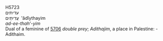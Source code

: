<body>
  <p>H5723<br>  עדיתים  <br> עֲדִיתַּיִם  ‎  ‛ădı̂ythayim  <br><i>ad-ee-thah‘-yim </i><br>Dual of a feminine of <a href="h5706.htm">5706</a>  <i>double</i> <i>prey</i>; <i>Adithajim</i>, a place in Palestine: - Adithaim.<br></p>
 </body>